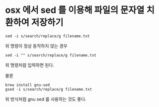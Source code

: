 # osx 에서 sed 를 이용해 파일의 문자열 치환하여 저장하기

    sed -i s/search/replace/g filename.txt
     
위 명령이 정상 동작하지 않는 경우

    sed -i "" s/search/replace/g filename.txt
    
위 명령처럼 입력하면 된다.

물론 


    brew install gnu-sed
    gsed -i s/search/replace/g filename.txt
    
위 방식처럼 gnu sed 를 사용하는 것도 좋다.